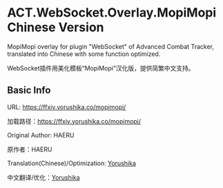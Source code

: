 # ACT.WebSocket.Overlay.MopiMopi Chinese Version

MopiMopi overlay for plugin "WebSocket" of Advanced Combat Tracker, translated into Chinese with some function optimized.

WebSocket插件用美化模板“MopiMopi”汉化版，提供简繁中文支持。

## Basic Info

URL: <https://ffxiv.yorushika.co/mopimopi/>

加载路径：<https://ffxiv.yorushika.co/mopimopi/>

Original Author: HAERU

原作者：HAERU

Translation(Chinese)/Optimization: [Yorushika](mailto:yorushika@outlook.com)

中文翻译/优化：[Yorushika](mailto:yorushika@outlook.com)
